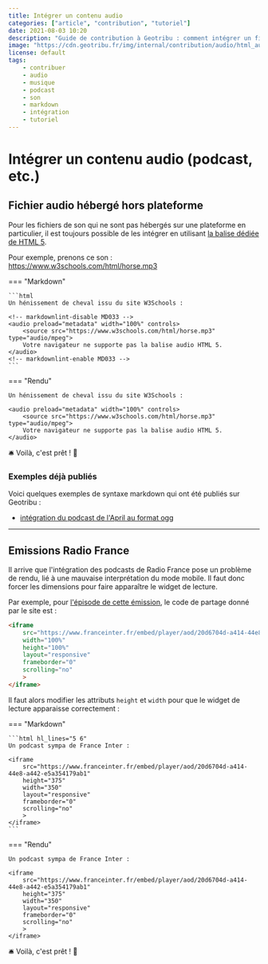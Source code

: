 ```yaml
---
title: Intégrer un contenu audio
categories: ["article", "contribution", "tutoriel"]
date: 2021-08-03 10:20
description: "Guide de contribution à Geotribu : comment intégrer un fichier audio (podcast, etc.) dans un contenu en Markdown."
image: "https://cdn.geotribu.fr/img/internal/contribution/audio/html_audio_tag.png"
license: default
tags:
    - contribuer
    - audio
    - musique
    - podcast
    - son
    - markdown
    - intégration
    - tutoriel
---
```


# Intégrer un contenu audio (podcast, etc.)

## Fichier audio hébergé hors plateforme

Pour les fichiers de son qui ne sont pas hébergés sur une plateforme en particulier, il est toujours possible de les intégrer en utilisant [la balise dédiée de HTML 5](https://www.w3schools.com/html/html5_audio.asp).

Pour exemple, prenons ce son : <https://www.w3schools.com/html/horse.mp3>

<!-- markdownlint-disable MD046 -->
=== "Markdown"

    ```html
    Un hénissement de cheval issu du site W3Schools :

    <!-- markdownlint-disable MD033 -->
    <audio preload="metadata" width="100%" controls>
        <source src="https://www.w3schools.com/html/horse.mp3" type="audio/mpeg">
        Votre navigateur ne supporte pas la balise audio HTML 5.
    </audio>
    <!-- markdownlint-enable MD033 -->
    ```

=== "Rendu"

    Un hénissement de cheval issu du site W3Schools :

    <audio preload="metadata" width="100%" controls>
        <source src="https://www.w3schools.com/html/horse.mp3" type="audio/mpeg">
        Votre navigateur ne supporte pas la balise audio HTML 5.
    </audio>

:bellhop_bell: Voilà, c'est prêt ! :tada:

### Exemples déjà publiés

Voici quelques exemples de syntaxe markdown qui ont été publiés sur Geotribu :

- [intégration du podcast de l'April au format ogg](https://github.com/geotribu/website/blob/master/content/rdp/2021/rdp_2021-03-26.md?plain=1#L172-L181)

----

## Emissions Radio France

Il arrive que l'intégration des podcasts de Radio France pose un problème de rendu, lié à une mauvaise interprétation du mode mobile. Il faut donc forcer les dimensions pour faire apparaître le widget de lecture.

Par exemple, pour [l'épisode de cette émission](https://www.franceinter.fr/emissions/l-ete-comme-jamais/l-ete-comme-jamais-du-jeudi-29-juillet-2021), le code de partage donné par le site est :

```html
<iframe
    src="https://www.franceinter.fr/embed/player/aod/20d6704d-a414-44e8-a442-e5a354179ab1"
    width="100%"
    height="100%"
    layout="responsive"
    frameborder="0"
    scrolling="no"
    >
</iframe>
```

Il faut alors modifier les attributs `height` et `width` pour que le widget de lecture apparaisse correctement :

<!-- markdownlint-disable MD046 -->
=== "Markdown"

    ```html hl_lines="5 6"
    Un podcast sympa de France Inter :

    <iframe
        src="https://www.franceinter.fr/embed/player/aod/20d6704d-a414-44e8-a442-e5a354179ab1"
        height="375"
        width="350"
        layout="responsive"
        frameborder="0"
        scrolling="no"
        >
    </iframe>
    ```

=== "Rendu"

    Un podcast sympa de France Inter :

    <iframe
        src="https://www.franceinter.fr/embed/player/aod/20d6704d-a414-44e8-a442-e5a354179ab1"
        height="375"
        width="350"
        layout="responsive"
        frameborder="0"
        scrolling="no"
        >
    </iframe>

:bellhop_bell: Voilà, c'est prêt ! :tada:
